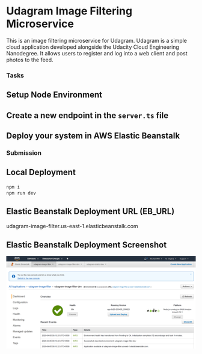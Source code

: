 # Udagram Image Filtering Microservice

This is an image filtering microservice for Udagram. Udagram is a simple cloud application developed alongside the Udacity Cloud Engineering Nanodegree. It allows users to register and log into a web client and post photos to the feed.


### Tasks

## Setup Node Environment

## Create a new endpoint in the `server.ts` file

## Deploy your system in AWS Elastic Beanstalk


### Submission

## Local Deployment
```shell
npm i
npm run dev
```
## Elastic Beanstalk Deployment URL (EB_URL)
udagram-image-filter.us-east-1.elasticbeanstalk.com

## Elastic Beanstalk Deployment Screenshot
![](deployment_screenshots/deployment_screenshot_shahid.png)



